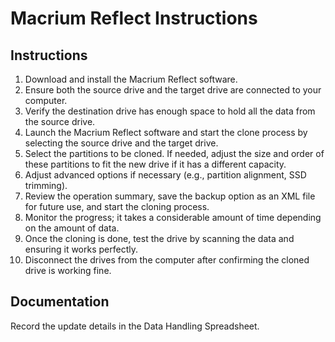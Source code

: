 # Macrium Reflect Instructions

## Instructions

1. Download and install the Macrium Reflect software.
2. Ensure both the source drive and the target drive are connected to your computer.
3. Verify the destination drive has enough space to hold all the data from the source drive.
4. Launch the Macrium Reflect software and start the clone process by selecting the source drive and the target drive.
5. Select the partitions to be cloned. If needed, adjust the size and order of these partitions to fit the new drive if it has a different capacity.
6. Adjust advanced options if necessary (e.g., partition alignment, SSD trimming).
7. Review the operation summary, save the backup option as an XML file for future use, and start the cloning process.
8. Monitor the progress; it takes a considerable amount of time depending on the amount of data.
9. Once the cloning is done, test the drive by scanning the data and ensuring it works perfectly.
10. Disconnect the drives from the computer after confirming the cloned drive is working fine.

## Documentation

Record the update details in the Data Handling Spreadsheet.
